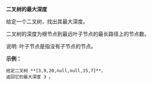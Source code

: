 **二叉树的最大深度**

给定一个二叉树，找出其最大深度。

二叉树的深度为根节点到最远叶子节点的最长路径上的节点数。

说明: 叶子节点是指没有子节点的节点。

**示例：**

```
给定二叉树 **[3,9,20,null,null,15,7]**，
返回它的最大深度 3 。
```
